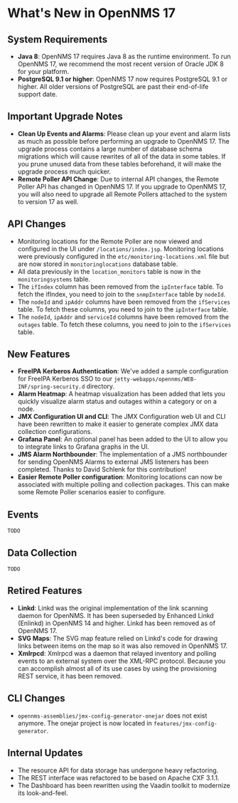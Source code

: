 What's New in OpenNMS 17
========================

System Requirements
-------------------
* **Java 8**: OpenNMS 17 requires Java 8 as the runtime environment. To run OpenNMS 17, we recommend the most recent version of Oracle JDK 8 for your platform.
* **PostgreSQL 9.1 or higher**: OpenNMS 17 now requires PostgreSQL 9.1 or higher. All older versions of PostgreSQL are past their end-of-life support date.

Important Upgrade Notes
-----------------------

* **Clean Up Events and Alarms**: Please clean up your event and alarm lists as much as possible before performing an upgrade to OpenNMS 17. The upgrade process contains a large number of database schema migrations which will cause rewrites of all of the data in some tables. If you prune unused data from these tables beforehand, it will make the upgrade process much quicker.
* **Remote Poller API Change**: Due to internal API changes, the Remote Poller API has changed in OpenNMS 17. If you upgrade to OpenNMS 17, you will also need to upgrade all Remote Pollers attached to the system to version 17 as well.

API Changes
-----------
* Monitoring locations for the Remote Poller are now viewed and configured in the UI under `/locations/index.jsp`. Monitoring locations were previously configured in the `etc/monitoring-locations.xml` file but are now stored in `monitoringlocations` database table.
* All data previously in the `location_monitors` table is now in the `monitoringsystems` table.
* The `ifIndex` column has been removed from the `ipInterface` table. To fetch the ifIndex, you need to join to the `snmpInterface` table by `nodeId`.
* The `nodeId` and `ipAddr` columns have been removed from the `ifServices` table. To fetch these columns, you need to join to the `ipInterface` table.
* The `nodeId`, `ipAddr` and `serviceId` columns have been removed from the `outages` table. To fetch these columns, you need to join to the `ifServices` table.

New Features
------------
* **FreeIPA Kerberos Authentication**: We've added a sample configuration for FreeIPA Kerberos SSO to our `jetty-webapps/opennms/WEB-INF/spring-security.d` directory.
* **Alarm Heatmap**: A heatmap visualization has been added that lets you quickly visualize alarm status and outages within a category or on a node.
* **JMX Configuration UI and CLI**: The JMX Configuration web UI and CLI have been rewritten to make it easier to generate complex JMX data collection configurations.
* **Grafana Panel**: An optional panel has been added to the UI to allow you to integrate links to Grafana graphs in the UI.
* **JMS Alarm Northbounder**: The implementation of a JMS northbounder for sending OpenNMS Alarms to external JMS listeners has been completed. Thanks to David Schlenk for this contribution!
* **Easier Remote Poller configuration**: Monitoring locations can now be associated with multiple polling and collection packages. This can make some Remote Poller scenarios easier to configure.

Events
------
`TODO`

Data Collection
---------------
`TODO`

Retired Features
----------------
* **Linkd**: Linkd was the original implementation of the link scanning daemon for OpenNMS. It has been superseded by Enhanced Linkd (Enlinkd) in OpenNMS 14 and higher. Linkd has been removed as of OpenNMS 17.
* **SVG Maps**: The SVG map feature relied on Linkd's code for drawing links between items on the map so it was also removed in OpenNMS 17.
* **Xmlrpcd**: Xmlrpcd was a daemon that relayed inventory and polling events to an external system over the XML-RPC protocol. Because you can accomplish almost all of its use cases by using the provisioning REST service, it has been removed.

CLI Changes
-----------
* `opennms-assemblies/jmx-config-generator-onejar` does not exist anymore. The onejar project is now located in `features/jmx-config-generator`.

Internal Updates
----------------
* The resource API for data storage has undergone heavy refactoring.
* The REST interface was refactored to be based on Apache CXF 3.1.1.
* The Dashboard has been rewritten using the Vaadin toolkit to modernize its look-and-feel.

[GNU Affero General Public License 3.0]: http://www.gnu.org/licenses/agpl-3.0.html
